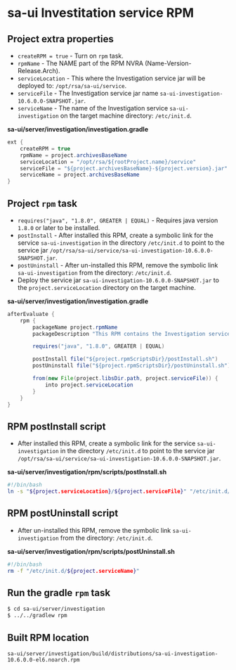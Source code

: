 # sa-ui Investitation service RPM

## Project extra properties

* `createRPM = true` - Turn on `rpm` task.
* `rpmName` - The NAME part of the RPM NVRA (Name-Version-Release.Arch).
* `serviceLocation` - This where the Investigation service jar will be deployed to: `/opt/rsa/sa-ui/service`.
* `serviceFile` - The Investigation service jar name `sa-ui-investigation-10.6.0.0-SNAPSHOT.jar`.
* `serviceName` - The name of the Investigation service `sa-ui-investigation` on the target machine directory: `/etc/init.d`.

__sa-ui/server/investigation/investigation.gradle__
```java
ext {
    createRPM = true
    rpmName = project.archivesBaseName
    serviceLocation = "/opt/rsa/${rootProject.name}/service"
    serviceFile = "${project.archivesBaseName}-${project.version}.jar"
    serviceName = project.archivesBaseName
}
```

## Project `rpm` task

* `requires("java", "1.8.0", GREATER | EQUAL)` - Requires java version `1.8.0` or later to be installed.
* `postInstall` - After installed this RPM, create a symbolic link for the service `sa-ui-investigation` in the directory `/etc/init.d` to point to the service jar `/opt/rsa/sa-ui/service/sa-ui-investigation-10.6.0.0-SNAPSHOT.jar`.
* `postUninstall` - After un-installed this RPM, remove the symbolic link `sa-ui-investigation` from the directory: `/etc/init.d`.
* Deploy the service jar `sa-ui-investigation-10.6.0.0-SNAPSHOT.jar` to the `project.serviceLocation` directory on the target machine.

__sa-ui/server/investigation/investigation.gradle__
```java
afterEvaluate {
    rpm {
        packageName project.rpmName
        packageDescription "This RPM contains the Investigation service for RSA Security Analytics."

        requires("java", "1.8.0", GREATER | EQUAL)

        postInstall file("${project.rpmScriptsDir}/postInstall.sh")
        postUninstall file("${project.rpmScriptsDir}/postUninstall.sh")

        from(new File(project.libsDir.path, project.serviceFile)) {
            into project.serviceLocation
        }
    }
}
```

## RPM postInstall script

* After installed this RPM, create a symbolic link for the service `sa-ui-investigation` in the directory `/etc/init.d` to point to the service jar `/opt/rsa/sa-ui/service/sa-ui-investigation-10.6.0.0-SNAPSHOT.jar`.

__sa-ui/server/investigation/rpm/scripts/postInstall.sh__
```bash
#!/bin/bash
ln -s "${project.serviceLocation}/${project.serviceFile}" "/etc/init.d/${project.serviceName}"
```

## RPM postUninstall script

* After un-installed this RPM, remove the symbolic link `sa-ui-investigation` from the directory: `/etc/init.d`.

__sa-ui/server/investigation/rpm/scripts/postUninstall.sh__
```bash
#!/bin/bash
rm -f "/etc/init.d/${project.serviceName}"
```

## Run the gradle `rpm` task

```bash
$ cd sa-ui/server/investigation
$ ../../gradlew rpm
```

## Built RPM location

```
sa-ui/server/investigation/build/distributions/sa-ui-investigation-10.6.0.0-el6.noarch.rpm
```
